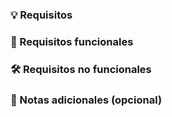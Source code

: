 ### 💡 Requisitos

<!-- Describe aquí los requisitos del problema o la funcionalidad que se va a implementar. -->

### 🚀 Requisitos funcionales

<!-- Estos son los comportamientos y funcionalidades esperadas del sistema después de implementar esta tarea. -->

### 🛠 Requisitos no funcionales

<!-- Esto puede incluir requisitos de rendimiento, que tecnologías usar, etc. -->

### 📝 Notas adicionales (opcional)

<!-- Si hay alguna información adicional relevante para esta issue, como detalles técnicos o consideraciones importantes, puedes incluirlas aquí. -->
